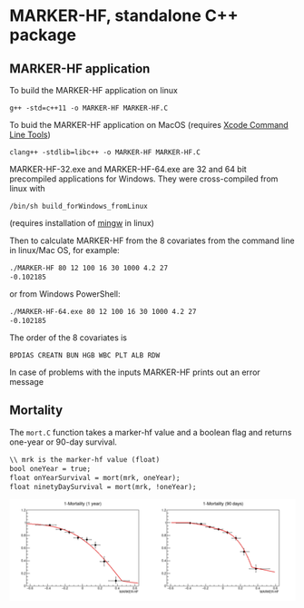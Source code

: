 # MARKER-HF, standalone C++ package

## MARKER-HF application

To build the MARKER-HF application on linux
```
g++ -std=c++11 -o MARKER-HF MARKER-HF.C
```

To buid the MARKER-HF application on MacOS (requires [Xcode Command Line Tools](https://mac.install.guide/commandlinetools/index.html))
```
clang++ -stdlib=libc++ -o MARKER-HF MARKER-HF.C
```

MARKER-HF-32.exe and MARKER-HF-64.exe are 32 and 64 bit precompiled applications
for Windows.  They were cross-compiled from linux with
```
/bin/sh build_forWindows_fromLinux 
```
(requires installation of [mingw](https://arrayfire.com/cross-compile-to-windows-from-linux/) in linux)

Then to calculate  MARKER-HF from the 8 covariates from the command line in linux/Mac OS, for example:
```
./MARKER-HF 80 12 100 16 30 1000 4.2 27
-0.102185
```
or from Windows PowerShell:
```
./MARKER-HF-64.exe 80 12 100 16 30 1000 4.2 27
-0.102185
```

The order of the 8 covariates is
```
BPDIAS CREATN BUN HGB WBC PLT ALB RDW
```

In case of problems with the inputs MARKER-HF prints out an error message

## Mortality

The ```mort.C``` function takes a marker-hf value and a boolean flag and returns one-year or 90-day survival.
```
\\ mrk is the marker-hf value (float)
bool oneYear = true;
float onYearSurvival = mort(mrk, oneYear);
float ninetyDaySurvival = mort(mrk, !oneYear);
```

![](../Mortalities.png)